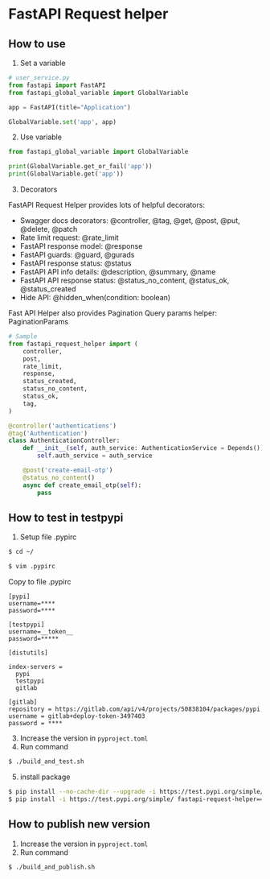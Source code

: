 # FastAPI Request helper

## How to use

1. Set a variable

```python
# user_service.py
from fastapi import FastAPI
from fastapi_global_variable import GlobalVariable

app = FastAPI(title="Application")

GlobalVariable.set('app', app)
```

2. Use variable

```python
from fastapi_global_variable import GlobalVariable

print(GlobalVariable.get_or_fail('app'))
print(GlobalVariable.get('app'))
```

3. Decorators

FastAPI Request Helper provides lots of helpful decorators:

- Swagger docs decorators: @controller, @tag, @get, @post, @put, @delete, @patch
- Rate limit request: @rate_limit
- FastAPI response model: @response
- FastAPI guards: @guard, @gurads
- FastAPI response status: @status
- FastAPI API info details: @description, @summary, @name
- FastAPI API response status: @status_no_content, @status_ok, @status_created
- Hide API: @hidden_when(condition: boolean)

Fast API Helper also provides Pagination Query params helper: PaginationParams

```python
# Sample
from fastapi_request_helper import (
    controller,
    post,
    rate_limit,
    response,
    status_created,
    status_no_content,
    status_ok,
    tag,
)

@controller('authentications')
@tag('Authentication')
class AuthenticationController:
    def __init__(self, auth_service: AuthenticationService = Depends()):
        self.auth_service = auth_service

    @post('create-email-otp')
    @status_no_content()
    async def create_email_otp(self):
        pass
```

## How to test in testpypi

1. Setup file .pypirc
```bash
$ cd ~/
```
```bash
$ vim .pypirc
```
Copy to file .pypirc
```text
[pypi]
username=****
password=****

[testpypi]
username=__token__
password=*****

[distutils]

index-servers =
  pypi
  testpypi
  gitlab

[gitlab]
repository = https://gitlab.com/api/v4/projects/50838104/packages/pypi
username = gitlab+deploy-token-3497403
password = ****
```
3. Increase the version in `pyproject.toml`
4. Run command

```bash
$ ./build_and_test.sh
```
5. install package
```bash
$ pip install --no-cache-dir --upgrade -i https://test.pypi.org/simple/ fastapi-request-helper==x.y.z --no-dependencies
$ pip install -i https://test.pypi.org/simple/ fastapi-request-helper==x.y.z
```

## How to publish new version

1. Increase the version in `pyproject.toml`
2. Run command

```bash
$ ./build_and_publish.sh
```
